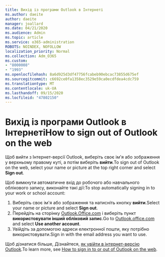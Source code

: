 ```yaml
---
title: Вихід із програми Outlook в Інтернеті
ms.author: daeite
author: daeite
manager: joallard
ms.date: 04/21/2020
ms.audience: Admin
ms.topic: article
ms.service: o365-administration
ROBOTS: NOINDEX, NOFOLLOW
localization_priority: Normal
ms.collection: Adm_O365
ms.custom:
- "8000008"
- "1993"
ms.openlocfilehash: 8a6d925d3df47756fcabeb90ebcac73855d675ef
ms.sourcegitcommit: c6692ce0fa1358ec3529e59ca0ecdfdea4cdc759
ms.translationtype: MT
ms.contentlocale: uk-UA
ms.lasthandoff: 09/15/2020
ms.locfileid: "47802150"
---
```

# <a name="how-to-sign-out-of-outlook-on-the-web"></a><span data-ttu-id="00edf-102">Вихід із програми Outlook в Інтернеті</span><span class="sxs-lookup"><span data-stu-id="00edf-102">How to sign out of Outlook on the web</span></span>

<span data-ttu-id="00edf-103">Щоб вийти з Інтернет-версії Outlook, виберіть своє ім'я або зображення у верхньому правому куті, а потім виберіть **вийти**.</span><span class="sxs-lookup"><span data-stu-id="00edf-103">To sign out of Outlook on the web, select your name or picture at the top right corner and select **Sign out**.</span></span>

<span data-ttu-id="00edf-104">Щоб вимкнути автоматичне вхід до робочого або навчального облікового запису, виконайте такі дії:</span><span class="sxs-lookup"><span data-stu-id="00edf-104">To stop automatically signing in to your work or school account:</span></span>

1. <span data-ttu-id="00edf-105">Виберіть своє ім'я або зображення та натисніть кнопку **вийти**.</span><span class="sxs-lookup"><span data-stu-id="00edf-105">Select your name or picture and select **Sign out**.</span></span>
1. <span data-ttu-id="00edf-106">Перейдіть на сторінку [Outlook.Office.com](https://outlook.office.com/) і виберіть пункт **використовувати інший обліковий запис**.</span><span class="sxs-lookup"><span data-stu-id="00edf-106">Go to [Outlook.office.com](https://outlook.office.com/) and select **Use another account**.</span></span>
1. <span data-ttu-id="00edf-107">Увійдіть за допомогою адреси електронної пошти, яку потрібно використовувати.</span><span class="sxs-lookup"><span data-stu-id="00edf-107">Sign in with the email address you want to use.</span></span>

<span data-ttu-id="00edf-108">Щоб дізнатися більше, Дізнайтеся, [як увійти в інтернет-версію Outlook](https://support.office.com/article/763fab4d-0138-4814-b450-37fc286bcb79).</span><span class="sxs-lookup"><span data-stu-id="00edf-108">To learn more, see [How to sign in to or out of Outlook on the web](https://support.office.com/article/763fab4d-0138-4814-b450-37fc286bcb79).</span></span>